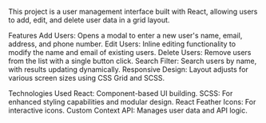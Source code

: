 This project is a user management interface built with React, allowing users to add, edit, and delete user data in a grid layout.

Features
Add Users: Opens a modal to enter a new user's name, email, address, and phone number.
Edit Users: Inline editing functionality to modify the name and email of existing users.
Delete Users: Remove users from the list with a single button click.
Search Filter: Search users by name, with results updating dynamically.
Responsive Design: Layout adjusts for various screen sizes using CSS Grid and SCSS.

Technologies Used
React: Component-based UI building.
SCSS: For enhanced styling capabilities and modular design.
React Feather Icons: For interactive icons.
Custom Context API: Manages user data and API logic.